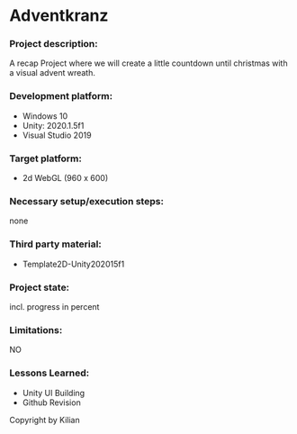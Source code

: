 # Adventkranz

### Project description: 
A recap Project where we will create a little countdown until christmas with a visual advent wreath.

### Development platform: 
* Windows 10
* Unity: 2020.1.5f1
* Visual Studio 2019

### Target platform: 
* 2d WebGL (960 x 600) 


### Necessary setup/execution steps: 
none

### Third party material: 
* Template2D-Unity202015f1

### Project state: 
incl. progress in percent

### Limitations: 
NO

### Lessons Learned:
* Unity UI Building
* Github Revision


Copyright by Kilian
